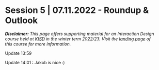 # Session 5 | 07.11.2022 - Roundup & Outlook

***Disclaimer:*** *This page offers supporting material for an Interaction Design course held at [KISD](https://kisd.de) in the winter term 2022/23. Visit the [landing page](https://github.com/KISDinteractive/fundamentals22w) of this course for more information.*

Update 13:59

Update 14:01 : Jakob is nice :)
